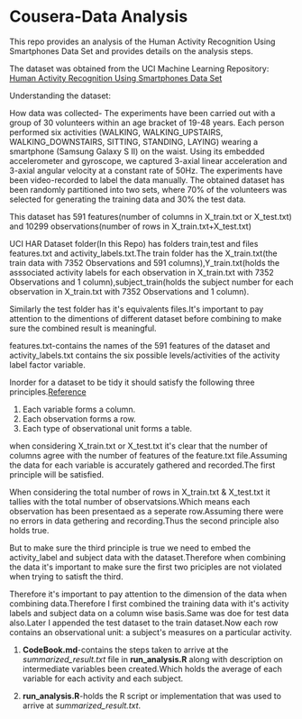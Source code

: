 # Cousera-Data Analysis
This repo provides an analysis of the Human Activity Recognition Using Smartphones Data Set and provides details on the analysis steps.

The dataset was obtained from the UCI Machine Learning Repository:
[Human Activity Recognition Using Smartphones Data Set](http://archive.ics.uci.edu/ml/datasets/Human+Activity+Recognition+Using+Smartphones)

Understanding the dataset:

How data was collected-
The experiments have been carried out with a group of 30 volunteers within an age bracket of 19-48 years. Each person performed six activities (WALKING, WALKING_UPSTAIRS, WALKING_DOWNSTAIRS, SITTING, STANDING, LAYING) wearing a smartphone (Samsung Galaxy S II) on the waist. Using its embedded accelerometer and gyroscope, we captured 3-axial linear acceleration and 3-axial angular velocity at a constant rate of 50Hz. The experiments have been video-recorded to label the data manually. The obtained dataset has been randomly partitioned into two sets, where 70% of the volunteers was selected for generating the training data and 30% the test data.

This dataset has 591 features(number of columns in X_train.txt or X_test.txt) and 10299 observations(number of rows in X_train.txt+X_test.txt)

UCI HAR Dataset folder(In this Repo) has folders train,test and files features.txt and activity_labels.txt.The train folder has the X_train.txt(the train data with 7352 Observations and 591 columns),Y_train.txt(holds the asssociated activity labels for each observation in X_train.txt with 7352 Observations and 1 column),subject_train(holds the subject number for each observation in X_train.txt with 7352 Observations and 1 column).

Similarly the test folder has it's equivalents files.It's important to pay attention to the dimentions of different dataset before combining to make sure the combined result is meaningful.

features.txt-contains the names of the 591 features of the dataset and activity_labels.txt contains the six possible levels/activities of the activity label factor variable.

Inorder for a dataset to be tidy it should satisfy the following three principles.[Reference](https://cran.r-project.org/web/packages/tidyr/vignettes/tidy-data.html)

1. Each variable forms a column.
2. Each observation forms a row.
3. Each type of observational unit forms a table.

when considering X_train.txt or X_test.txt it's clear that the number of columns agree with the number of features of the feature.txt file.Assuming the data for each variable is accurately gathered and recorded.The first principle will be satisfied.

When considering the total number of rows in X_train.txt & X_test.txt it tallies with the total number of observatsions.Which means each observation has been presentaed as a seperate row.Assuming there were no errors in data gethering and recording.Thus the second principle also holds true.

But to make sure the third principle is true we need to embed the activity_label and subject data with the dataset.Therefore when combining the data it's important to make sure the first two priciples are not violated when trying to satisft the third.

Therefore it's important to pay attention to the dimension of the data when combining data.Therefore I first combined the training data with it's activity labels and subject data on a column wise basis.Same was doe for test data also.Later I appended the test dataset to the train dataset.Now each row contains an observational unit: a subject's measures on a particular activity.


1. **CodeBook.md**-contains the steps taken to arrive at the _summarized_result.txt_ file in **run_analysis.R** along with description on intermediate variables been created.Which holds the average of each variable for each activity and each subject.

2. **run_analysis.R**-holds the R script or implementation that was used to arrive at _summarized_result.txt_.
